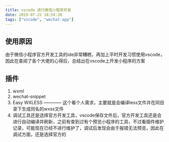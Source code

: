 ```yaml
---
title: vscode 进行微信小程序开发
date: 2019-07-22 18:54:28
tags: ["vscode", "wechat-app"]
---
```


## 使用原因

由于微信小程序官方开发工具的ide非常糟糕，再加上平时开发习惯使用vscode，因此在查阅了各个大佬的心得后，总结出在vscode上开发小程序的方案

## 插件

1. wxml
2. wechat-snippet
3. Easy WXLESS ———— 这个看个人需求，主要就是会编译less文件并在同目录下生成同名的wxss文件
4. 调试工具还是选择官方开发工具，vscode保存文件后，官方开发工具还是会进行自动编译并刷新，之前有查到过有个预览小程序的工具，不过看插件维护记录，可能现在已经不进行维护了，调试后发现会由于报错无法预览，因此在调试方面，还是选择官方的